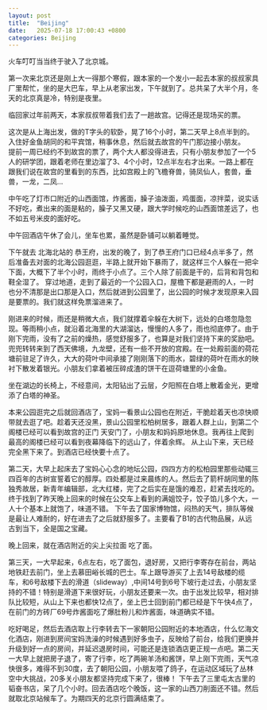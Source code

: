 ```yaml
---
layout: post
title:  "Beijing"
date:   2025-07-18 17:00:43 +0800
categories: Beijing
---
```

火车叮叮当当终于驶入了北京城。

第一次来北京还是刚上大一得那个寒假，跟本家的一个发小一起去本家的叔叔家具厂里帮忙，坐的是大巴车，早上从老家出发，下午就到了。总共呆了大半个月，冬天的北京真是冷，特别是夜里。

临回家过年前两天，本家叔叔带着我们去了一趟故宫。记得还是现场买的票。

这次是从上海出发，做的T字头的软卧，晃了16个小时，第二天早上8点半到的。入住好金鱼胡同的和平宾馆，稍事休息，然后就去故宫的午门那边接小朋友。  
提前一周已经约不到故宫的票了，两个大人都没得进去，只有小朋友参加了一个5人的研学团，跟着老师在里边溜了3、4个小时，12点半左右才出来。一路上都在跟我们说在故宫的里看到的东西，比如宫殿上的飞檐脊兽，骑凤仙人，套兽，垂兽，一龙，二凤...

中午吃了灯市口附近的山西面馆，炸酱面，臊子油泼面，鸡蛋面，凉拌菜，说实话不好吃，煮出来的面是粘的，臊子又黑又硬，跟大学时候吃的山西面馆差远了，也不如五号米皮的面好吃。

中午回酒店午休了会儿，坐车也累，虽然是卧铺可以躺着睡觉。

下午就去 北海北站的 恭王府，出发的晚了，到了恭王府门口已经4点半多了，然后准备去对面的北海公园逛逛，半路上就开始下暴雨了，就这样三个人躲在一把伞下面，大概下了半个小时，雨终于小点了。三个人除了前面是干的，后背和背包和鞋全湿了。
穿过地道，走到了最近的一个公园入口，屋檐下都是避雨的人，一时也分不清那是出口那是入口，然后就进到公园里了，出公园的时候才发现原来入园是要票的。我们就这样免票溜进来了。

刚进来的时候，雨还是稍微大点，我们就撑着伞躲在大树下，远处的白塔忽隐忽现。等雨稍小点，就沿着北海里的大湖溜达，慢慢的人多了，雨也彻底停了。由于刚下完雨，没有了之前的燥热，感觉舒服多了，也算是对我们坚持下来的奖励吧。  
兜兜转转来到了西天佛境，九龙壁，还有一些不开放的宫殿。在一处殿前面的荷花塘前驻足了许久，大大的荷叶中间承接了刚刚落下的雨水，碧绿的荷叶在雨水的映衬下散发着银光。小朋友们拿着被压碎成渣的饼干在逗荷塘里的小金鱼。

坐在湖边的长椅上，不经意间，太阳钻出了云层，夕阳照在白塔上散着金光，更增添了白塔的神圣。

本来公园逛完之后就回酒店了，宝妈一看景山公园也在附近，干脆趁着天也凉快顺带就去逛了吧。趁着天还没黑，景山公园里松柏树居多，跟着人群上山，到第二个阁楼已经可以看到故宫的正门 天安门了，小朋友和妈妈原地休息。我再往上爬到最高的阁楼已经可以看到夜幕降临下的远山了，伴着余辉。
从上山下来，天已经完全黑下来了。到酒店已经快要十点了。

第二天，大早上起床去了宝妈心心念的地坛公园，四四方方的松柏园里那些动辄三四百年的古树宣誓着它的醇厚。四处都是过来晨练的人。然后去了箭杆胡同里的陈独秀故居，新青年编辑部，北大红楼，完了之后实在是饿的难忍，赶紧去找吃的。
终于找到了昨天晚上回来的时候在公交车上看到的满姐饺子，饺子馅儿多个大，一人十个基本上就饱了，味道不错。 下午去了国家博物馆，闷热的天气，排队等候是最让人难耐的，好在进去了之后就舒服多了。主要看了B1的古代物品展，从远古到当下，全是国之宝藏。

晚上回来，就在酒店附近的尖上尖拉面 吃了面。

第三天，一大早起来，6点左右，吃了面包，退好房，又把行李寄存在前台，两站地铁赶去前门，坐上去慕田峪长城的巴士。车上跟导游买了上去14号敌楼的缆车，和6号敌楼下去的滑道（slideway）,中间14号到6号下坡行走过去，小朋友坚持的不错！特别是滑道下来很好玩，小朋友还要来一次。由于出发比较早，相对排队比较短，从山上下来也都快12点了，坐上巴士回到前门都已经是下午快4点了，在前门的方砖厂69号炸酱面吃了爆肚粉儿和炸酱面，味道确实不错。

吃好喝足，然后去酒店取上行李转去下一家朝阳公园附近的本地酒店，什么忆海文化酒店，刚进到房间宝妈洗澡的时候遇到好多虫子，反映给了前台，给我们更换并升级到好一点的房间，并延迟退房时间，可能还是连锁酒店更正规一点吧。第二天一大早上就把房子退了，寄了行李，吃了两碗羊汤和酱饼，早上刚下完雨，天气凉快很多，难得不到30度，去了朝阳公园，小朋友喂了鸽子，在运动区域玩了丛林空中大挑战，20多关小朋友都坚持完成下来了，很棒！
下午去了三里屯太古里的韬奋书店，呆了几个小时。回去酒店吃个晚饭，这一家的山西刀削面还不错。然后就取北京站候车了。为期四天的北京行圆满结束了。
























